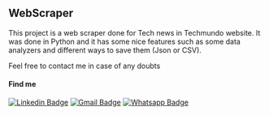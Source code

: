 ## WebScraper

This project is a web scraper done for Tech news in Techmundo website. It was done in Python and it has some nice features such as some data analyzers and different ways to save them (Json or CSV).

Feel free to contact me in case of any doubts

#### Find me

  [![Linkedin Badge](https://img.shields.io/badge/linkedin-%230077B5.svg?&style=for-the-badge&logo=linkedin&logoColor=white&link=https://www.linkedin.com/in/jafethenrique/)](https://www.linkedin.com/in/jafethenrique/) 
  [![Gmail Badge](https://img.shields.io/badge/gmail-D14836?&style=for-the-badge&logo=gmail&logoColor=white&link=mailto:jafetguerra6@gmail.com)](mailto:jafetguerra6@gmail.com)
  [![Whatsapp Badge](https://img.shields.io/badge/WHATSAPP-25D366?&style=for-the-badge&logo=whatsapp&logoColor=white)](https://api.whatsapp.com/send?phone=5531996471888&text=)

